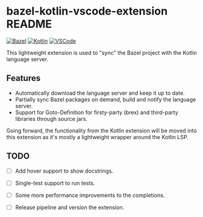 # bazel-kotlin-vscode-extension README
[![Bazel][bazel-img]][bazel-url] [![Kotlin][kotlin-img]][kotlin-url] [![VSCode][vscode-img]][vscode-url]

[bazel-img]: https://img.shields.io/badge/build%20with-Bazel-43A047.svg
[bazel-url]: https://bazel.build
[kotlin-img]: https://img.shields.io/badge/kotlin-%237F52FF.svg?style=flat&logo=kotlin&logoColor=white
[kotlin-url]: https://kotlinlang.org
[vscode-img]: https://img.shields.io/badge/VSCode-0078D4?style=flat&logo=visual%20studio%20code&logoColor=white
[vscode-url]: https://code.visualstudio.com

This lightweight extension is used to "sync" the Bazel project with the Kotlin language server. 

## Features

- Automatically download the language server and keep it up to date.
- Partially sync Bazel packages on demand, build and notify the language server.
- Support for Goto-Definition for firsty-party (brex) and third-party libraries through source jars.

Going forward, the functionality from the Kotlin extension will be moved into this extension as it's mostly a lightweight wrapper around the Kotlin LSP.

## TODO

- [ ] Add hover support to show docstrings.
- [ ] Single-test support to run tests.
- [ ] Some more performance improvements to the completions.
- [ ] Release pipeline and version the extension.

